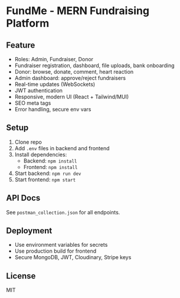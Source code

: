 # FundMe - MERN Fundraising Platform

## Feature
- Roles: Admin, Fundraiser, Donor
- Fundraiser registration, dashboard, file uploads, bank onboarding
- Donor: browse, donate, comment, heart reaction
- Admin dashboard: approve/reject fundraisers
- Real-time updates (WebSockets)
- JWT authentication
- Responsive, modern UI (React + Tailwind/MUI)
- SEO meta tags
- Error handling, secure env vars

## Setup
1. Clone repo
2. Add `.env` files in backend and frontend
3. Install dependencies:
   - Backend: `npm install`
   - Frontend: `npm install`
4. Start backend: `npm run dev`
5. Start frontend: `npm start`

## API Docs
See `postman_collection.json` for all endpoints.

## Deployment
- Use environment variables for secrets
- Use production build for frontend
- Secure MongoDB, JWT, Cloudinary, Stripe keys

## License
MIT
